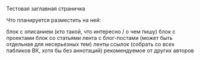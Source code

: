 Тестовая заглавная страничка

Что планируется разместить на ней:

блок с описанием (кто такой, что интересно / о чем пишу)
блок с проектами
блок со статьями
лента с блог-постами (может быть отдельная для несерьезных тем)
ленты ссылок (собрать со всех пабликов ВК, хотя бы без аннотаций)
рекомендуемое от других авторов